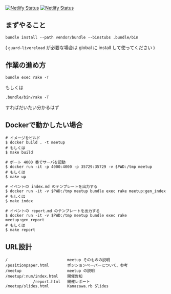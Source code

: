 [![Netlify Status](https://api.netlify.com/api/v1/badges/5369b4f4-7b1f-4bf6-8768-1cfe88b071e7/deploy-status)](https://app.netlify.com/sites/kzrb-org/deploys)
[![Netlify Status](https://api.netlify.com/api/v1/badges/77e1119d-dceb-4a1d-a4d1-cc4a4546385b/deploy-status)](https://app.netlify.com/sites/meetup-kzrb-org/deploys)

まずやること
------------

    bundle install --path vendor/bundle --binstubs .bundle/bin

( `guard-livereload` が必要な場合は global に install して使ってください )

作業の進め方
------------

    bundle exec rake -T

もしくは

    .bundle/bin/rake -T

すればだいたい分かるはず

Dockerで動かしたい場合
---------------------
```
# イメージをビルド
$ docker build . -t meetup
# もしくは
$ make build

# ポート 4000 番でサーバを起動
$ docker run -it -p 4000:4000 -p 35729:35729 -v $PWD:/tmp meetup
# もしくは
$ make up

# イベントの index.md のテンプレートを出力する
$ docker run -it -v $PWD:/tmp meetup bundle exec rake meetup:gen_index
# もしくは
$ make index

# イベントの report.md のテンプレートを出力する
$ docker run -it -v $PWD:/tmp meetup bundle exec rake meetup:gen_report
# もしくは
$ make report
```

URL設計
------

    /                          meetup そのものの説明
    /positionpaper.html        ポジションペーパーについて、参考
    /meetup                    meetup の説明
    /meetup/:num/index.html    開催告知
                /report.html   開催レポート
    /meetup/slides.html        Kanazawa.rb Slides
